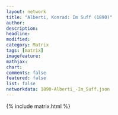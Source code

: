 ```yaml
---
layout: network
title: "Alberti, Konrad: Im Suff (1890)"
author:
description:
headline:
modified:
category: Matrix
tags: [matrix]
imagefeature: 
mathjax: 
chart: 
comments: false
featured: false
list: false
networkdata: 1890-Alberti_-Im_Suff.json
---
```

{% include matrix.html %}
